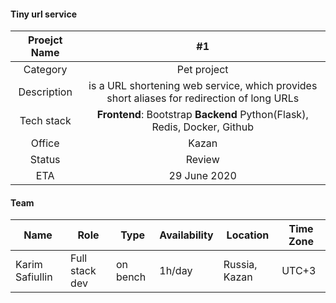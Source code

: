 #### Tiny url service

| Proejct Name | #1  |
| :---:   | :-: | 
| Category | Pet project | 
| Description | is a URL shortening web service, which provides short aliases for redirection of long URLs |
| Tech stack | **Frontend**: Bootstrap **Backend** Python(Flask), Redis, Docker, Github |
| Office | Kazan |
| Status | Review |
| ETA | 29 June 2020 |


#### Team

|  Name           | Role           | Type     | Availability  | Location      | Time Zone |
| --------------  | ------------   | ------   | --------      | ----------    | -------   |
| Karim Safiullin | Full stack dev | on bench |   1h/day      | Russia, Kazan |  UTC+3    |

